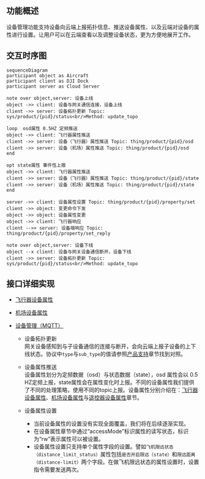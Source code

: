 ## 功能概述
设备管理功能支持设备向云端上报拓扑信息、推送设备属性、以及云端对设备的属性进行设置。让用户可以在云端查看以及调整设备状态，更为方便地展开工作。

## 交互时序图

```mermaid
sequenceDiagram
participant object as Aircraft
participant client as DJI Dock
participant server as Cloud Server

note over object,server: 设备上线
object ->> client: 设备与网关通信连接，设备上线
client ->> server: 设备拓扑更新 Topic: sys/product/{pid}/status<br/>Method: update_topo

loop  osd属性 0.5HZ 定频推送
object ->> client: 飞行器属性推送
client ->> server: 设备（飞行器）属性推送 Topic: thing/product/{pid}/osd
client ->> server: 设备（机场）属性推送 Topic: thing/product/{pid}/osd
end

opt state属性 事件性上报
object ->> client: 飞行器属性推送
client ->> server: 设备（飞行器）属性推送 Topic: thing/product/{pid}/state
client ->> server: 设备（机场）属性推送 Topic: thing/product/{pid}/state
end

server ->> client: 设备属性设置 Topic: thing/product/{pid}/property/set
client ->> object: 变更命令下发
object ->> object: 设备属性变更
object ->> client: 飞行器响应
client -->> server: 设备端响应 Topic: thing/product/{pid}/property/set_reply

note over object,server: 设备下线
object --x client: 设备与网关设备通信断开，设备下线
client ->> server: 设备拓扑更新 Topic: sys/product/{pid}/status<br/>Method: update_topo

```

## 接口详细实现

* [飞行器设备属性](https://developer.dji.com/doc/cloud-api-tutorial/cn/server-api-reference/mqtt/thing-model/drone/m30-series/properties.html)

* [机场设备属性](https://developer.dji.com/doc/cloud-api-tutorial/cn/server-api-reference/mqtt/thing-model/gateway/dock/properties.html)

* [设备管理（MQTT）](https://developer.dji.com/doc/cloud-api-tutorial/cn/server-api-reference/mqtt/thing-model/gateway/dock/device.html)
  * 设备拓扑更新<br/>
    网关设备感知到与子设备通信的连接与断开，会向云端上报子设备的上下线状态。协议中`type`与`sub_type`的值请参照[产品支持](https://developer.dji.com/doc/cloud-api-tutorial/cn/overview/product-support.html)章节找到对照。

   * 设备属性推送<br/>
    设备属性划分为定频数据（osd）与状态数据（state），osd 属性会以 0.5 HZ定频上报，state属性会在属性变化时上报。不同的设备属性我们提供了不同的处理策略，使用不同的topic上报。设备属性分别介绍在：[飞行器设备属性](https://developer.dji.com/doc/cloud-api-tutorial/cn/server-api-reference/mqtt/thing-model/drone/properties.html)、[机场设备属性](https://developer.dji.com/doc/cloud-api-tutorial/cn/server-api-reference/mqtt/thing-model/gateway/dock/properties.html)与[遥控器设备属性](https://developer.dji.com/doc/cloud-api-tutorial/cn/server-api-reference/mqtt/thing-model/gateway/remote-controller/properties.html)章节。

  * 设备属性设置<br/>
    * 当前设备属性的设置没有实现全面覆盖，我们将在后续逐渐实现。
    * 在设备属性章节中通过“accessMode”标识属性的读写状态，标识为“rw”表示属性可以被设置。
    * 设备属性设置只支持单个属性字段的设置。譬如`飞机限远状态（distance_limit_status）`属性包括`是否开启限远（state）`和`限远距离（distance-limit）`两个字段。在做飞机限远状态的属性设置时，设置指令需要发送两次。
